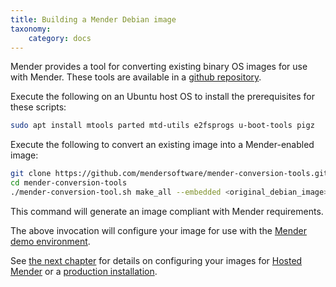 ```yaml
---
title: Building a Mender Debian image
taxonomy:
    category: docs
---
```


Mender provides a tool for converting existing binary OS images for use with Mender. These tools are available in a [github repository](https://github.com/mendersoftware/mender-conversion-tools/).

Execute the following on an Ubuntu host OS to install the prerequisites for these scripts:

```bash
sudo apt install mtools parted mtd-utils e2fsprogs u-boot-tools pigz
```

Execute the following to convert an existing image into a Mender-enabled image:

```bash
git clone https://github.com/mendersoftware/mender-conversion-tools.git
cd mender-conversion-tools
./mender-conversion-tool.sh make_all --embedded <original_debian_image> --image <output_image_name> --mender <mender_binary_path> --artifact <name_of_the_artifact>  --demo-ip <ip_of_demo_server> --toolchain <path_to_toolchain>
```

This command will generate an image compliant with Mender requirements.

The above invocation will configure your image for use with the [Mender demo environment](../../../getting-started/create-a-test-environment). 

See [the next chapter](../image-configuration) for details on configuring your images for [Hosted Mender](https://hosted.mender.io) or a [production installation](../../../administration/production-installation).
